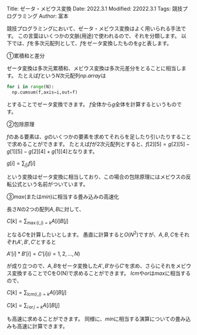 Title: ゼータ・メビウス変換
Date: 2022.3.1
Modified: 22022.3.1
Tags: 競技プログラミング
Author: 富本

競技プログラミングにおいて、ゼータ・メビウス変換はよく用いられる手法です。
この言葉はいくつかの文脈(用途)で使われるので、それを分類します。
以下では、$f$を多次元配列として、$f$をゼータ変換したものを$g$と表します。


①累積和と差分

ゼータ変換は多次元累積和、メビウス変換は多次元差分をとることに相当します。
たとえば$f$という$N$次元配列$np.array$は
```python
for i in range(N):
  np.cumsum(f,axis=i,out=f)
```
とすることでゼータ変換できます。
$f$全体から$g$全体を計算するというものです。


②包除原理

$f$のある要素は、$g$のいくつかの要素を求めてそれらを足したり引いたりすることで求めることができます。
たとえば$f$が2次元配列とすると、$f[2][5]=g[2][5]-g[1][5]-g[2][4]+g[1][4]$となります。

$g[i]=\sum_{j|i}f[i]$

という変換はゼータ変換に相当しており、この場合の包除原理にはメビウスの反転公式という名前がついています。


③$max$(または$min$)に相当する畳み込みの高速化

長さ$N$の2つの配列$A,B$に対して、

$C[k]=\sum_{\max(i,j)=k}A[i]B[j]$

となる$C$を計算したいとします。
愚直に計算すると$O(N^2)$ですが、$A,B,C$をそれぞれ$A',B',C'$とすると

$A'[i]*B'[i]=C'[i] (i=1,2,...,N)$

が成り立つので、$A,B$をゼータ変換した$A',B'$から$C'$を求め、さらにそれをメビウス変換することでCをO(N)で求めることができます。
$lcm$や$or$は$max$に相当するので、

$C[k]=\sum_{\mathrm{lcm}(i,j)=k}A[i]B[j]$

$C[k]=\sum_{i\,\mathrm{or}\,j=k}A[i]B[j]$

も高速に求めることができます。
同様に、$min$に相当する演算についての畳み込みも高速に計算できます。